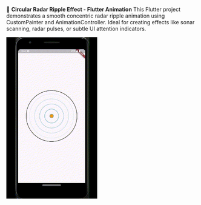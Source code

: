 📡 **Circular Radar Ripple Effect - Flutter Animation**
This Flutter project demonstrates a smooth concentric radar ripple animation using CustomPainter and AnimationController. Ideal for creating effects like sonar scanning, radar pulses, or subtle UI attention indicators.

![Radar Ripple Effect Demo](assets/radar_ripple_effect.gif)
